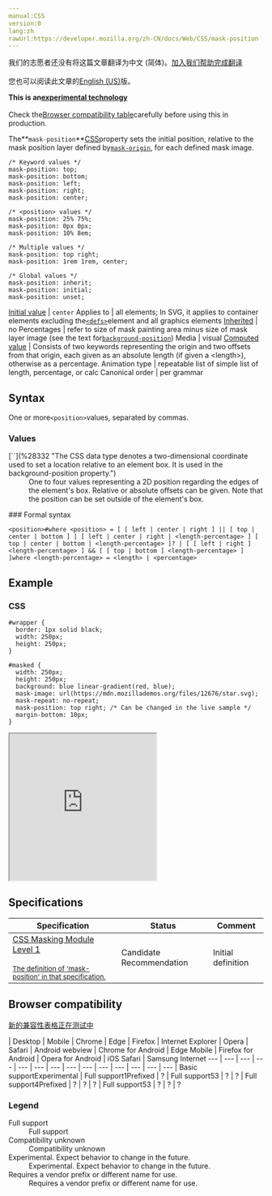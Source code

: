```yaml
---
manual:CSS
version:0
lang:zh
rawUrl:https://developer.mozilla.org/zh-CN/docs/Web/CSS/mask-position
---
```




<bdi>我们的志愿者还没有将这篇文章翻译为<bdi>中文 (简体)</bdi>。[加入我们帮助完成翻译](%30969 "")<br></br>您也可以阅读此文章的[English (US)](%30970 "")版。</bdi>






**This is an[experimental technology](%3404 "")**<br></br>Check the[Browser compatibility table](%30968 "")carefully before using this in production.





The**`mask-position`**[CSS](%427 "")property sets the initial position, relative to the mask position layer defined by[`mask-origin`](%30963 "The mask-origin CSS property determines the origin of a mask."), for each defined mask image.


```
/* Keyword values */
mask-position: top;
mask-position: bottom;
mask-position: left;
mask-position: right;
mask-position: center;

/* <position> values */
mask-position: 25% 75%;
mask-position: 0px 0px;
mask-position: 10% 8em;

/* Multiple values */
mask-position: top right;
mask-position: 1rem 1rem, center;

/* Global values */
mask-position: inherit;
mask-position: initial;
mask-position: unset;
```

[Initial value](%28552 "") | `center` 
Applies to | all elements; In SVG, it applies to container elements excluding the[`<defs>`](%17543 "SVG allows graphical objects to be defined for later reuse. It is recommended that, wherever possible, referenced elements be defined inside of a <defs> element. Objects created inside a <defs> element are not rendered immediately; instead, think of them as templates or macros created for future use.")element and all graphics elements 
[Inherited](%28555 "") | no 
Percentages | refer to size of mask painting area minus size of mask layer image (see the text for[`background-position`](%30971 "The background-position CSS property sets the initial position, relative to the background position layer defined by background-origin, for each defined background image.")) 
Media | visual 
[Computed value](%28556 "") | Consists of two keywords representing the origin and two offsets from that origin, each given as an absolute length (if given a &lt;length&gt;), otherwise as a percentage. 
Animation type | repeatable list of simple list of length, percentage, or calc 
Canonical order | per grammar 


## Syntax<a name="Syntax"></a>


One or more`<position>`values, separated by commas.


### Values<a name="Values"></a>
<dl><dt id=''>[`<position>`](%28332 "The <position> CSS data type denotes a two-dimensional coordinate used to set a location relative to an element box. It is used in the background-position property.")</dt><dd>One to four values representing a 2D position regarding the edges of the element&#39;s box. Relative or absolute offsets can be given. Note that the position can be set outside of the element&#39;s box.</dd></dl>
### Formal syntax<a name="Formal_syntax"></a>

```
<position>#where <position> = [ [ left | center | right ] || [ top | center | bottom ] | [ left | center | right | <length-percentage> ] [ top | center | bottom | <length-percentage> ]? | [ [ left | right ] <length-percentage> ] && [ [ top | bottom ] <length-percentage> ] ]where <length-percentage> = <length> | <percentage>
```

## Example<a name="Example"></a>

### CSS<a name="CSS"></a>

```
#wrapper {
  border: 1px solid black;
  width: 250px;
  height: 250px;
}

#masked {
  width: 250px;
  height: 250px;
  background: blue linear-gradient(red, blue);
  mask-image: url(https://mdn.mozillademos.org/files/12676/star.svg);
  mask-repeat: no-repeat;
  mask-position: top right; /* Can be changed in the live sample */
  margin-bottom: 10px;
} 

```


<iframe src='https://mdn.mozillademos.org/en-US/docs/Web/CSS/mask-position$samples/Example?revision=1349632' width='290' height='290'></iframe>



## Specifications<a name="Specifications"></a>

Specification | Status | Comment 
 ---  |  ---  |  ---  | 
[CSS Masking Module Level 1<br></br><small>The definition of &#39;mask-position&#39; in that specification.</small>](%30972 "") | Candidate Recommendation | Initial definition 


## Browser compatibility<a name="Browser_compatibility"></a>
[新的兼容性表格正在测试中<i></i>](%3360 "")

 | <abbr>Desktop<i></i></abbr> | <abbr>Mobile<i></i></abbr> 
 | <abbr>Chrome<i></i></abbr> | <abbr>Edge<i></i></abbr> | <abbr>Firefox<i></i></abbr> | <abbr>Internet Explorer<i></i></abbr> | <abbr>Opera<i></i></abbr> | <abbr>Safari<i></i></abbr> | <abbr>Android webview<i></i></abbr> | <abbr>Chrome for Android<i></i></abbr> | <abbr>Edge Mobile<i></i></abbr> | <abbr>Firefox for Android<i></i></abbr> | <abbr>Opera for Android<i></i></abbr> | <abbr>iOS Safari<i></i></abbr> | <abbr>Samsung Internet<i></i></abbr> 
 ---  |  ---  |  ---  |  ---  |  ---  |  ---  |  ---  |  ---  |  ---  |  ---  |  ---  |  ---  |  ---  |  ---  | 
Basic support<abbr>Experimental<i></i></abbr> | <abbr>Full support</abbr>1<abbr>Prefixed<i></i></abbr> | <abbr>?</abbr> | <abbr>Full support</abbr>53 | <abbr>?</abbr> | <abbr>?</abbr> | <abbr>Full support</abbr>4<abbr>Prefixed<i></i></abbr> | <abbr>?</abbr> | <abbr>?</abbr> | <abbr>?</abbr> | <abbr>Full support</abbr>53 | <abbr>?</abbr> | <abbr>?</abbr> | <abbr>?</abbr> 


### Legend<a name="Legend"></a>
<dl><dt id=''><abbr>Full support</abbr></dt><dd>Full support</dd><dt id=''><abbr>Compatibility unknown</abbr></dt><dd>Compatibility unknown</dd><dt id=''><abbr>Experimental. Expect behavior to change in the future.<i></i></abbr></dt><dd>Experimental. Expect behavior to change in the future.</dd><dt id=''><abbr>Requires a vendor prefix or different name for use.<i></i></abbr></dt><dd>Requires a vendor prefix or different name for use.</dd></dl>



